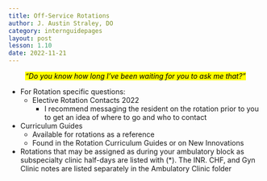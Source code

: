 ```yaml
---
title: Off-Service Rotations
author: J. Austin Straley, DO
category: internguidepages
layout: post
lesson: 1.10
date: 2022-11-21
---
```


*<center><mark>“Do you know how long I’ve been waiting for you to ask me that?”</mark></center>*
	 
- For Rotation specific questions:
	- Elective Rotation Contacts 2022
		- I recommend messaging the resident on the rotation prior to you to get an idea of where to go and who to contact
- Curriculum Guides
	- Available for rotations as a reference
	- Found in the Rotation Curriculum Guides or on New Innovations 
- Rotations that may be assigned as during your ambulatory block as subspecialty clinic half-days are listed with (*). The INR. CHF, and Gyn Clinic notes are listed separately in the Ambulatory Clinic folder